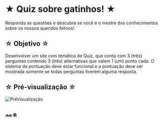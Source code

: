 # ★ Quiz sobre gatinhos! ★
Responda as questões e descubra se você é o mestre dos conhecimentos sobre os nossos queridos felinos!

## ☆ Objetivo ☆
Desenvolver um site com temática de Quiz, que conta com 3 (três) perguntas contendo 3 (três) alternativas que valem 1 (um) ponto cada. O sistema de pontuação deve estar funcional e a pontuação deve ser mostrada somente se todas perguntas tiverem alguma resposta.

## ☆ Pré-visualização ☆
![PréVisualização](https://github.com/isabelatodescatt/TheCoolestQuizz/assets/161843036/20153f7e-0332-4a38-9aef-30a54119a200)

## ᨐฅ
